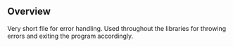 ## Overview

Very short file for error handling. Used throughout the libraries for throwing errors and exiting the program accordingly.
